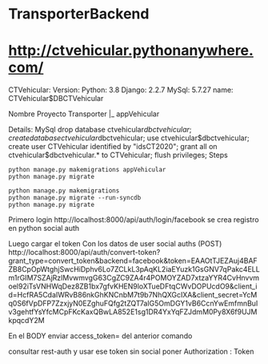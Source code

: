 # TransporterBackend
# http://ctvehicular.pythonanywhere.com/

CTVehicular:
Version:
Python: 3.8
Django: 2.2.7
MySql: 5.7.27
  name: CTVehicular$DBCTVehicular

Nombre Proyecto
Transporter
 |_ appVehicular

Details:
  MySql
    drop database ctvehicular$dbctvehicular;
    create database ctvehicular$dbctvehicular;
    use ctvehicular$dbctvehicular;
    create user CTVehicular identified by "idsCT2020";
    grant all on ctvehicular$dbctvehicular.* to CTVehicular;
    flush privileges;
  Steps

    python manage.py makemigrations appVehicular
    python manage.py migrate

    python manage.py makemigrations
    python manage.py migrate --run-syncdb
    python manage.py migrate

Primero login
http://localhost:8000/api/auth/login/facebook
se crea registro en python social auth

Luego cargar el token
Con los datos de user social auths 
(POST) http://localhost:8000/api/auth/convert-token?grant_type=convert_token&backend=facebook&token=EAAOtTJEZAuj4BAFZB8CpOpWtghjSwcHiDphv6Lo7ZCLkL3pAqKL2iaEYuzk1GsGNV7qPakc4ELLm1rGIM7SZAjRzlMvwmvgG63CgZC9ZA4r4POMOYZAD7xtzaYYR4CvHnvvmoel92iTsVNHWqDez8ZB1bx7gfvKHEN9loXTueDFtqCWvDOPUcdO9&client_id=HcfRA5CdaIWRvB86nkGhKNCnbM7t9b7NhQXGcIXA&client_secret=YcMq0S6fVpDFP7ZzxjyN0EZghuFQfg2tZQT7aIG5OmDGY1vB6CcnYwEmfmnBuIv3gehtfYsYfcMCpFKcKaxQBwLA852E1sg1DR4YxYqFZJdmM0Py8X6f9UJMkpqcdY2M

En el BODY enviar access_token=<token> del anterior comando


consultar  rest-auth  y usar ese token
sin social poner Authorization : Token <token>